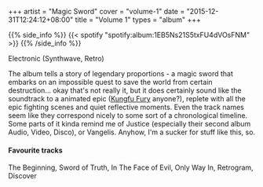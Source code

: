 +++
artist = "Magic Sword"
cover = "volume-1"
date = "2015-12-31T12:24:12+08:00"
title = "Volume 1"
types = "album"
+++

{{% side_info %}}
{{< spotify "spotify:album:1EB5Ns21S5txFU4dVOsFNM" >}}
{{% /side_info %}}

Electronic (Synthwave, Retro)

The album tells a story of legendary proportions - a magic sword that embarks on an impossible quest to save the world from certain destruction... okay that's not really it, but it does certainly sound like the soundtrack to a animated epic ([Kungfu Fury](https://www.youtube.com/watch?v=bS5P_LAqiVg) anyone?), replete with all the epic fighting scenes and quiet reflective moments. Even the track names seem like they correspond nicely to some sort of a chronological timeline. Some parts of it kinda remind me of Justice (especially their second album Audio, Video, Disco), or Vangelis. Anyhow, I'm a sucker for stuff like this, so.

#### Favourite tracks

The Beginning, Sword of Truth, In The Face of Evil, Only Way In, Retrogram, Discover
